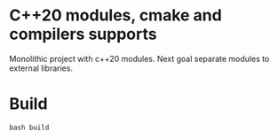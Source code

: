 # C++20 modules, cmake and compilers supports

Monolithic project with c++20 modules. Next goal separate modules to external libraries.

# Build

    bash build